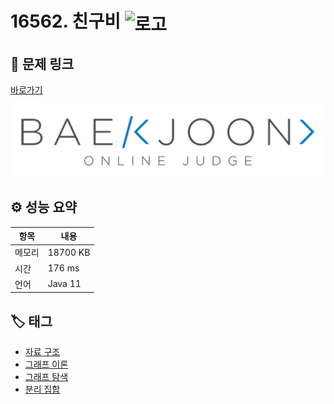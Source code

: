 # 16562. 친구비 <img src="https://d2gd6pc034wcta.cloudfront.net/tier/12.svg" alt="로고" height="32" style="vertical-align: middle;" />

## 🔗 문제 링크

[바로가기](https://www.acmicpc.net/problem/16562)

![백준 로고](../../images/boj.png)

## ⚙️ 성능 요약

| 항목   | 내용     |
| ------ | -------- |
| 메모리 | 18700 KB |
| 시간   | 176 ms   |
| 언어   | Java 11  |

## 🏷️ 태그

- [자료 구조](https://www.acmicpc.net/problemset?sort=ac_desc&algo=175)
- [그래프 이론](https://www.acmicpc.net/problemset?sort=ac_desc&algo=7)
- [그래프 탐색](https://www.acmicpc.net/problemset?sort=ac_desc&algo=11)
- [분리 집합](https://www.acmicpc.net/problemset?sort=ac_desc&algo=81)
